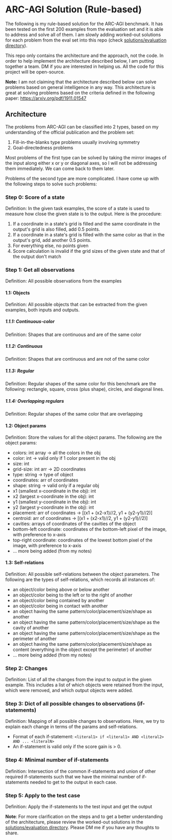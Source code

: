 # ARC-AGI Solution (Rule-based)

The following is my rule-based solution for the ARC-AGI benchmark. It has been tested on the first 200 examples from the evaluation set and it is able to address and solve all of them. I am slowly adding worked-out solutions for each problem from the eval set into this repo (check [solutions/evaluation directory](https://github.com/vishbhat8/ARC-AGI-Solution/tree/main/solutions/evaluation)).

This repo only contains the architecture and the approach, not the code. In order to help implement the architecture described below, I am putting together a team. DM if you are interested in helping us. All the code for this project will be open-source.

**Note:** I am not claiming that the architecture described below can solve problems based on general intelligence in any way. This architecture is great at solving problems based on the criteria defined in the following paper: https://arxiv.org/pdf/1911.01547

## Architecture

The problems from ARC-AGI can be classified into 2 types, based on my understanding of the official publication and the problem set:

1. Fill-in-the-blanks type problems usually involving symmetry
1. Goal-directedness problems

Most problems of the first type can be solved by taking the mirror images of the input along either x or y or diagonal axes, so I will not be addressing them immediately. We can come back to them later.

Problems of the second type are more complicated. I have come up with the following steps to solve such problems:

### Step 0: Score of a state
Definition: In the given task examples, the score of a state is used to measure how close the given state is to the output. Here is the procedure:
1. If a coordinate in a state's grid is filled and the same coordinate in the output's grid is also filled, add 0.5 points.
1. If a coordinate in a state's grid is filled with the same color as that in the output's grid, add another 0.5 points.
1. For everything else, no points given
1. Score calculation is invalid if the grid sizes of the given state and that of the output don't match


### Step 1: Get all observations
Definition: All possible observations from the examples

#### 1.1: Objects
Definition: All possible objects that can be extracted from the given examples, both inputs and outputs.

##### 1.1.1: Continuous-color
Definition: Shapes that are continuous and are of the same color

##### 1.1.2: Continuous
Definition: Shapes that are continuous and are not of the same color

##### 1.1.3: Regular
Definition: Regular shapes of the same color for this benchmark are the following: rectangle, square, cross (plus shape), circles, and diagonal lines.

##### 1.1.4: Overlapping regulars
Definition: Regular shapes of the same color that are overlapping

#### 1.2: Object params
Definition: Store the values for all the object params. The following are the object params:

- colors: int array -> all the colors in the obj
- color: int -> valid only if 1 color present in the obj
- size: int
- grid-size: int arr -> 2D coordinates
- type: string -> type of object
- coordinates: arr of coordinates
- shape: string -> valid only if a regular obj
- x1 (smallest x-coordinate in the obj): int
- x2 (largest x-coordinate in the obj): int
- y1 (smallest y-coordinate in the obj): int
- y2 (largest y-coordinate in the obj): int
- placement: arr of coordinates -> [(x1 + (x2-x1)//2, y1 + (y2-y1)//2)]
- centroid: arr of coordinates -> [(x1 + (x2-x1)//2, y1 + (y2-y1)//2)]
- cavities: arrays of coordinates of the cavities of the object
- bottom-left coordinate: coordinates of the bottom-left pixel of the image, with preference to x-axis
- top-right coordinate: coordinates of the lowest bottom pixel of the image, with preference to x-axis
- ... more being added (from my notes)

#### 1.3: Self-relations
Definition: All possible self-relations between the object parameters. The following are the types of self-relations, which records all instances of:

- an object/color being above or below another
- an object/color being to the left or to the right of another
- an object/color being contained by another
- an object/color being in contact with another
- an object having the same pattern/color/placement/size/shape as another
- an object having the same pattern/color/placement/size/shape as the cavity of another
- an object having the same pattern/color/placement/size/shape as the perimeter of another
- an object having the same pattern/color/placement/size/shape as content (everything in the object except the perimeter) of another
- ... more being added (from my notes)

### Step 2: Changes
Definition: List of all the changes from the input to output in the given example. This includes a list of which objects were retained from the input, which were removed, and which output objects were added.

### Step 3: Dict of all possible changes to observations (if-statements)
Definition: Mapping of all possible changes to observations. Here, we try to explain each change in terms of the params and self-relations.

- Format of each if-statement: `<literal1> if <literal1> AND <literal2> AND ... <literalN>`
- An if-statement is valid only if the score gain is > 0.

### Step 4: Minimal number of if-statements
Definition: Intersection of the common if-statements and union of other required if-statements such that we have the minimal number of if-statements needed to get to the output in each case.

### Step 5: Apply to the test case
Definition: Apply the if-statements to the test input and get the output


**Note**: For more clarification on the steps and to get a better understanding of the architecture, please review the worked-out solutions in the [solutions/evaluation directory](https://github.com/vishbhat8/ARC-AGI-Solution/tree/main/solutions/evaluation). Please DM me if you have any thoughts to share. 
